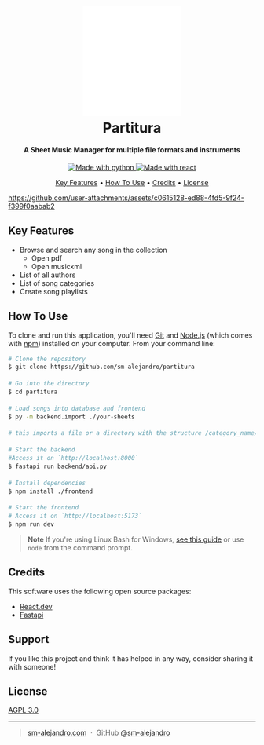<h1 align="center">
  <br>
  <a href="http://partitura.elpianomaster.com"><img src="https://raw.githubusercontent.com/sm-alejandro/partitura/main/frontend/public/logo_dark.svg" alt="Partitura" width="200"></a>
  <br>
  Partitura
  <br>
</h1>

<h4 align="center">A Sheet Music Manager for multiple file formats and instruments</h4>
<p align="center">
  <a href="https://img.shields.io/badge/made%20with-python-green">
    <img src="https://img.shields.io/badge/made%20with-python-green"
         alt="Made with python">
  </a>
  <a href="https://img.shields.io/badge/made%20with-react-blue">
    <img src="https://img.shields.io/badge/made%20with-react-blue"
         alt="Made with react">
  </a>
</p>

<p align="center">
  <a href="#key-features">Key Features</a> •
  <a href="#how-to-use">How To Use</a> •
  <a href="#credits">Credits</a> •
  <a href="#license">License</a>
</p>


https://github.com/user-attachments/assets/c0615128-ed88-4fd5-9f24-f399f0aabab2

## Key Features

-   Browse and search any song in the collection
    -   Open pdf
    -   Open musicxml
-   List of all authors
-   List of song categories
-   Create song playlists

## How To Use

To clone and run this application, you'll need [Git](https://git-scm.com) and [Node.js](https://nodejs.org/en/download/) (which comes with [npm](http://npmjs.com)) installed on your computer. From your command line:

```bash
# Clone the repository
$ git clone https://github.com/sm-alejandro/partitura

# Go into the directory
$ cd partitura

# Load songs into database and frontend
$ py -m backend.import ./your-sheets

# this imports a file or a directory with the structure /category_name/sheet.mscz

# Start the backend
#Access it on `http://localhost:8000`
$ fastapi run backend/api.py

# Install dependencies
$ npm install ./frontend

# Start the frontend
# Access it on `http://localhost:5173`
$ npm run dev
```

> **Note**
> If you're using Linux Bash for Windows, [see this guide](https://www.howtogeek.com/261575/how-to-run-graphical-linux-desktop-applications-from-windows-10s-bash-shell/) or use `node` from the command prompt.

## Credits

This software uses the following open source packages:

-   [React.dev](https://react.dev/)
-   [Fastapi](https://fastapi.tiangolo.com/)

## Support

If you like this project and think it has helped in any way, consider sharing it with someone!

## License

[AGPL 3.0](https://www.gnu.org/licenses/agpl-3.0.en.html)

---

> [sm-alejandro.com](https://www.sm-alejandro.com) &nbsp;&middot;&nbsp;
> GitHub [@sm-alejandro](https://github.com/sm-alejandro)
